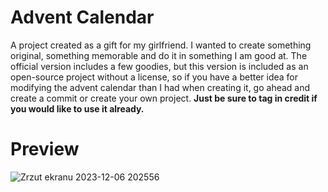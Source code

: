# Advent Calendar

A project created as a gift for my girlfriend. I wanted to create something original, something memorable and do it in something I am good at. 
The official version includes a few goodies, but this version is included as an open-source project without a license, so if you have a better idea 
for modifying the advent calendar than I had when creating it, go ahead and create a commit or create your own project. 
**Just be sure to tag in credit if you would like to use it already.**

# Preview

![Zrzut ekranu 2023-12-06 202556](https://github.com/szymonwilczek/advent-calendar/assets/55363403/418781a7-4766-456f-8d76-90fdfada3342)
